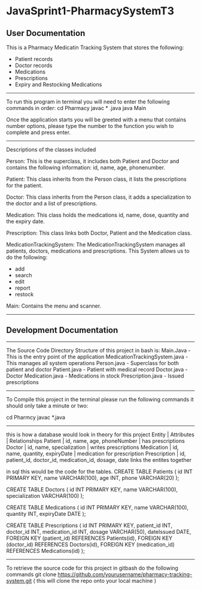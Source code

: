 # JavaSprint1-PharmacySystemT3

## User Documentation

This is a Pharmacy Medicatin Tracking System that stores the following:

- Patient records
- Doctor records
- Medications
- Prescriptions
- Expiry and Restocking Medications

---

To run this program in terminal you will need to enter the following commands in order:
cd Pharmacy
javac \* .java
java Main

Once the application starts you will be greeted with a menu that contains number options, please type the number to the function you wish to complete and press enter.

---

Descriptions of the classes included

Person: This is the superclass, it includes both Patient and Doctor and contains the following information: id, name, age, phonenumber.

Patient: This class inherits from the Person class, it lists the prescriptions for the patient.

Doctor: This class inherits from the Person class, it adds a specialization to the doctor and a list of prescriptions.

Medication: This class holds the medications id, name, dose, quantity and the expiry date.

Prescription: This class links both Doctor, Patient and the Medication class.

MedicationTrackingSystem: The MedicationTrackingSystem manages all patients, doctors, medications and prescriptions. This System allows us to do the following:

- add
- search
- edit
- report
- restock

Main: Contains the menu and scanner.

---

## Development Documentation

---

The Source Code Directory Structure of this project in bash is:
Main.Java - This is the entry point of the application
MedicationTrackingSystem.java - This manages all system operations
Person.java - Superclass for both patient and doctor
Patient.java - Patient with medical record
Doctor.java - Doctor
Medication.java - Medications in stock
Prescription.java - Issued prescriptions

---

To Compile this project in the terminal please run the following commands it should only take a minute or two:

cd Pharmcy
javac \*.java

---

this is how a database would look in theory for this project
Entity | Attributes | Relationships
Patient | id, name, age, phoneNumber | has prescriptions
Doctor | id, name, specialization | writes prescriptions
Medication | id, name, quantity, expiryDate | medication for prescription
Prescription | id, patient_id, doctor_id, medication_id, dosage, date links the entites together

in sql this would be the code for the tables.
CREATE TABLE Patients (
id INT PRIMARY KEY,
name VARCHAR(100),
age INT,
phone VARCHAR(20)
);

CREATE TABLE Doctors (
id INT PRIMARY KEY,
name VARCHAR(100),
specialization VARCHAR(100)
);

CREATE TABLE Medications (
id INT PRIMARY KEY,
name VARCHAR(100),
quantity INT,
expiryDate DATE
);

CREATE TABLE Prescriptions (
id INT PRIMARY KEY,
patient_id INT,
doctor_id INT,
medication_id INT,
dosage VARCHAR(50),
dateIssued DATE,
FOREIGN KEY (patient_id) REFERENCES Patients(id),
FOREIGN KEY (doctor_id) REFERENCES Doctors(id),
FOREIGN KEY (medication_id) REFERENCES Medications(id)
);

---

To retrieve the source code for this project in gitbash do the following commands
git clone https://github.com/yourusername/pharmacy-tracking-system.git
( this will clone the repo onto your local machine )
